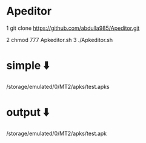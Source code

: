 # Apeditor
1 git clone https://github.com/abdulla985/Apeditor.git

2 chmod 777 Apkeditor.sh
3 ./Apkeditor.sh
# simple ⬇️
/storage/emulated/0/MT2/apks/test.apks
# output ⬇️
/storage/emulated/0/MT2/apks/test.apk
